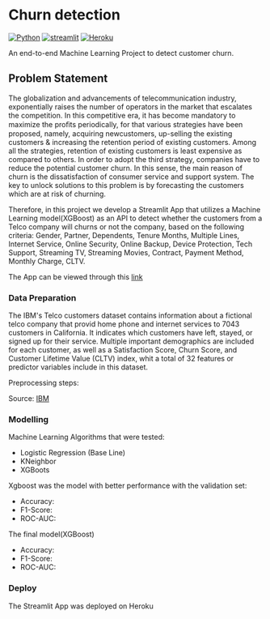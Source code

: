 # **Churn detection**

[![Python](https://img.shields.io/badge/python-3670A0?style=for-the-badge&logo=python&logoColor=ffdd54)](https://www.python.org)
[![streamlit](https://img.shields.io/badge/Streamlit-FF4B4B?style=for-the-badge&logo=Streamlit&logoColor=white)](https://streamlit.io/)
[![Heroku](https://img.shields.io/badge/heroku-%23430098.svg?style=for-the-badge&logo=heroku&logoColor=white)](https://www.heroku.com/platform)

An end-to-end Machine Learning Project to detect customer churn.

## **Problem Statement**
The globalization and advancements of telecommunication industry, exponentially raises the number of operators in the market that escalates the competition. In this competitive era, it has become mandatory to maximize the proﬁts periodically, for that various strategies have been proposed, namely, acquiring newcustomers, up-selling the existing customers & increasing the retention period of existing customers. Among all the strategies, retention of existing customers is least expensive as compared to others. In order to adopt the third strategy, companies have to reduce the potential customer churn. In this sense, the main reason of churn is the dissatisfaction of consumer service and support system. The key to unlock solutions to this problem is by forecasting the customers which are at risk of churning.

Therefore, in this project we develop a Streamlit App that utilizes a Machine Learning model(XGBoost) as an API to detect whether the customers from a Telco company will churns or not the company, based on the following criteria: Gender, Partner, Dependents, Tenure Months, Multiple Lines, Internet Service, Online Security, 
Online Backup, Device Protection, Tech Support, Streaming TV, Streaming Movies, Contract, Payment Method, Monthly Charge, CLTV. 

The App can be viewed through this [link](https://loan-default-app.herokuapp.com/)

### **Data Preparation**
The IBM's Telco customers dataset contains information about a fictional telco company that provid home phone and internet services to 7043 customers in California. It indicates which customers have left, stayed, or signed up for their service. Multiple important demographics are included for each customer, as well as a Satisfaction Score, Churn Score, and Customer Lifetime Value (CLTV) index, whit a total of 32 features or predictor variables include in this dataset.

Preprocessing steps:


Source: [IBM]()

### **Modelling**
Machine Learning Algorithms that were tested:
- Logistic Regression (Base Line)
- KNeighbor
- XGBoots

Xgboost was the model with better performance with the validation set:
- Accuracy:
- F1-Score:
- ROC-AUC:

The final model(XGBoost)
- Accuracy:
- F1-Score:
- ROC-AUC:

### **Deploy**
The Streamlit App was deployed on Heroku
